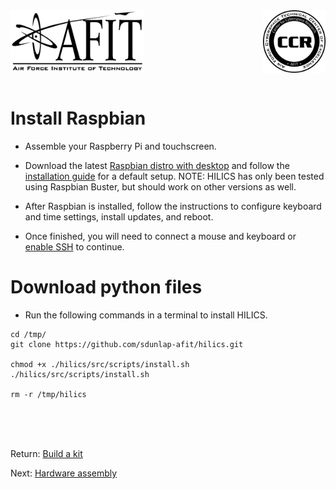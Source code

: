 <div>
<img align="left" src="./images/afit-logo.png" height="100" title="HILICS"><img align="right" src="./images/ccr-logo.png" height="100" title="HILICS">  
</div>

<br clear="all" />
<br>

# Install Raspbian

* Assemble your Raspberry Pi and touchscreen.

* Download the latest [Raspbian distro with desktop](https://www.raspberrypi.org/downloads/raspbian/) and follow the [installation guide](https://www.raspberrypi.org/documentation/installation/installing-images/README.md) for a default setup. NOTE: HILICS has only been tested using Raspbian Buster, but should work on other versions as well. 

* After Raspbian is installed, follow the instructions to configure keyboard and time settings, install updates, and reboot.

* Once finished, you will need to connect a mouse and keyboard or [enable SSH](https://www.raspberrypi.org/documentation/remote-access/ssh/) to continue.


# Download python files

* Run the following commands in a terminal to install HILICS.

```
cd /tmp/
git clone https://github.com/sdunlap-afit/hilics.git

chmod +x ./hilics/src/scripts/install.sh
./hilics/src/scripts/install.sh

rm -r /tmp/hilics
```


<br><br><br>

Return: [Build a kit](./README.md)

Next: [Hardware assembly](./Hardware_Assembly.md)
